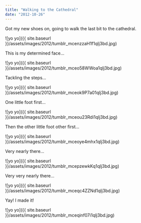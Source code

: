 ```yaml
---
title: "Walking to the Cathedral"
date: "2012-10-26"
---
```


Got my new shoes on, going to walk the last bit to the cathedral.

![yo yo]({{ site.baseurl }}/assets/images/2012/tumblr_mcenzzaH1f1qlj3bd.jpg)

This is my determined face…

![yo yo]({{ site.baseurl }}/assets/images/2012/tumblr_mceo58WWoa1qlj3bd.jpg)

Tackling the steps…

![yo yo]({{ site.baseurl }}/assets/images/2012/tumblr_mceok9P7a01qlj3bd.jpg)

One little foot first…

![yo yo]({{ site.baseurl }}/assets/images/2012/tumblr_mceou23Rdi1qlj3bd.jpg)

Then the other little foot other first…

![yo yo]({{ site.baseurl }}/assets/images/2012/tumblr_mceoye4mhx1qlj3bd.jpg)

Very nearly there…

![yo yo]({{ site.baseurl }}/assets/images/2012/tumblr_mcepzewkKq1qlj3bd.jpg)

Very very nearly there…

![yo yo]({{ site.baseurl }}/assets/images/2012/tumblr_mceqc4ZZNd1qlj3bd.jpg)

Yay! I made it!

![yo yo]({{ site.baseurl }}/assets/images/2012/tumblr_mceqinf07i1qlj3bd.jpg)
